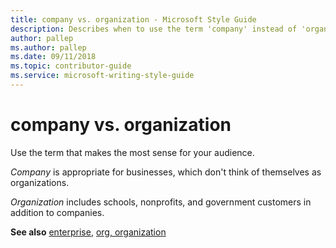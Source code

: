 ```yaml
---
title: company vs. organization - Microsoft Style Guide
description: Describes when to use the term 'company' instead of 'organization' in Microsoft content depending on the audience and context.
author: pallep
ms.author: pallep
ms.date: 09/11/2018
ms.topic: contributor-guide
ms.service: microsoft-writing-style-guide
---
```


# company vs. organization

Use the term that makes the most sense for your audience.  

*Company* is appropriate for businesses, which don't think of themselves as organizations.  

*Organization* includes schools, nonprofits, and government customers in addition to companies.  

**See also** [enterprise](~/a-z-word-list-term-collections/e/enterprise.md), [org, organization](~/a-z-word-list-term-collections/o/org-organization.md) 
